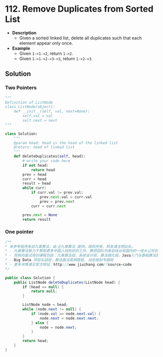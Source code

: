 # 112. Remove Duplicates from Sorted List

- **Description**
    - Given a sorted linked list, delete all duplicates such that each element appear only once.
- **Example**
    - Given `1->1->2`, return `1->2`.
    - Given `1->1->2->3->3`, return `1->2->3`.


## Solution

### Two Pointers

```python
"""
Definition of ListNode
class ListNode(object):
    def __init__(self, val, next=None):
        self.val = val
        self.next = next
"""

class Solution:
    """
    @param head: head is the head of the linked list
    @return: head of linked list
    """
    def deleteDuplicates(self, head):
        # write your code here
        if not head:
            return head
        prev = head
        curr = head
        result = head
        while curr:
            if curr.val != prev.val:
                prev.next.val = curr.val
                prev = prev.next
            curr = curr.next

        prev.next = None
        return result
```

### One pointer


```java
/**
* 本参考程序来自九章算法，由 @九章算法 提供。版权所有，转发请注明出处。
* - 九章算法致力于帮助更多中国人找到好的工作，教师团队均来自硅谷和国内的一线大公司在职工程师。
* - 现有的面试培训课程包括：九章算法班，系统设计班，算法强化班，Java入门与基础算法班，Android 项目实战班，
* - Big Data 项目实战班，算法面试高频题班, 动态规划专题班
* - 更多详情请见官方网站：http://www.jiuzhang.com/?source=code
*/

public class Solution {
    public ListNode deleteDuplicates(ListNode head) {
        if (head == null) {
            return null;
        }

        ListNode node = head;
        while (node.next != null) {
            if (node.val == node.next.val) {
                node.next = node.next.next;
            } else {
                node = node.next;
            }
        }
        return head;
    }
}
```
